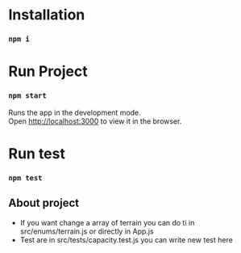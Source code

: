 # Installation

### `npm i`

# Run Project

### `npm start`

Runs the app in the development mode.\
Open [http://localhost:3000](http://localhost:3000) to view it in the browser.

# Run test

### `npm test`

## About project

- If you want change a array of terrain you can do ti in src/enums/terrain.js or directly in App.js
- Test are in src/tests/capacity.test.js you can write new test here
